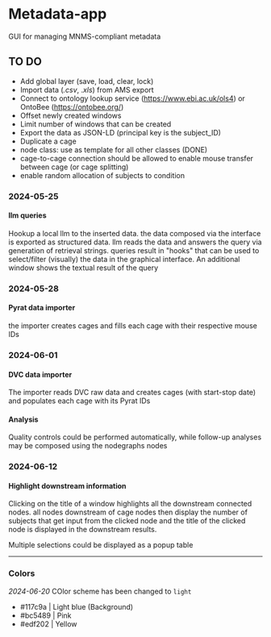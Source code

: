 # Metadata-app

GUI for managing MNMS-compliant metadata

## TO DO

- Add global layer (save, load, clear, lock)
- Import data (_.csv_, ._xls_) from AMS export
- Connect to ontology lookup service (<https://www.ebi.ac.uk/ols4>) or OntoBee (<https://ontobee.org/>)
- Offset newly created windows
- Limit number of windows that can be created
- Export the data as JSON-LD (principal key is the subject_ID)
- Duplicate a cage
- node class: use as template for all other classes (DONE)
- cage-to-cage connection should be allowed to enable mouse transfer between cage (or cage splitting)
- enable random allocation of subjects to condition

### 2024-05-25

#### llm queries

Hookup a local llm to the inserted data. the data composed via the interface is exported as structured data. llm reads the data and answers the query via generation of retrieval strings. queries result in "hooks" that can be used to select/filter (visually) the data in the graphical interface. An additional window shows the textual result of the query

### 2024-05-28

#### Pyrat data importer

the importer creates cages and fills each cage with their respective mouse IDs

### 2024-06-01

#### DVC data importer

The importer reads DVC raw data and creates cages (with start-stop date) and populates each cage with its Pyrat IDs

#### Analysis

Quality controls could be performed automatically, while follow-up analyses may be composed using the nodegraphs nodes 

### 2024-06-12

#### Highlight downstream information

Clicking on the title of a window highlights all the downstream connected nodes. all nodes downstream of cage nodes then display the number of subjects that get input from the clicked node and the title of the clicked node is displayed in the downstream results.

Multiple selections could be displayed as a popup table

***

### Colors

_2024-06-20_ COlor scheme has been changed to `light`

- #117c9a | Light blue (Background)
- #bc5489 | Pink
- #edf202 | Yellow
